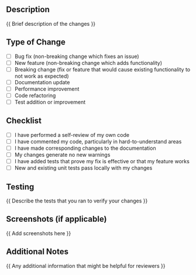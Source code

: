 ## Description

{{ Brief description of the changes }}

## Type of Change

<!-- Please check one or more that apply to this PR using "x". -->

- [ ] Bug fix (non-breaking change which fixes an issue)
- [ ] New feature (non-breaking change which adds functionality)
- [ ] Breaking change (fix or feature that would cause existing functionality to not work as expected)
- [ ] Documentation update
- [ ] Performance improvement
- [ ] Code refactoring
- [ ] Test addition or improvement

## Checklist

<!-- Please check all that apply to this PR using "x". -->

- [ ] I have performed a self-review of my own code
- [ ] I have commented my code, particularly in hard-to-understand areas
- [ ] I have made corresponding changes to the documentation
- [ ] My changes generate no new warnings
- [ ] I have added tests that prove my fix is effective or that my feature works
- [ ] New and existing unit tests pass locally with my changes

## Testing

{{ Describe the tests that you ran to verify your changes }}

## Screenshots (if applicable)

{{ Add screenshots here }}

## Additional Notes

{{ Any additional information that might be helpful for reviewers }}